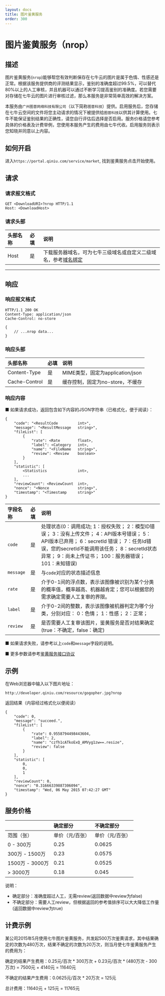 ```yaml
---
layout: docs
title: 图片鉴黄服务
order: 300
---
```


<a id="nrop"></a>
# 图片鉴黄服务（nrop）

<a id="nrop-description"></a>
## 描述

图片鉴黄服务(`nrop`)能够帮您有效判断保存在七牛云的图片是属于色情、性感还是正常。根据该服务提供商的评测结果显示，鉴别的准确度超过99.5%，可以替代80%以上的人工审核，并且机器可以通过不断学习提高鉴别的准确度。若您需要对存储在七牛云的图片进行审核过滤，那么本服务是非常简单高效的解决方案。

本服务由`广州图普网络科技有限公司`（以下简称`图普科技`）提供。启用服务后，您存储在七牛云空间的文件将您主动请求的情况下被提供给`图普科技`以供其计算使用。七牛不能保证鉴别结果的正确性，请您自行评估后选择是否启用。服务价格请您参考具体的价格表及计费举例，您使用本服务产生的费用由七牛代收。启用服务则表示您知晓并同意以上内容。

<a id="nrop-open"></a>
## 如何开启

进入`https://portal.qiniu.com/service/market`, 找到鉴黄服务点击开始使用。

<a id="nrop-request"></a>
## 请求

<a id="nrop-request-syntax"></a>
### 请求报文格式

```
GET <DownloadURI>?nrop HTTP/1.1
Host: <DownloadHost>
```

<a id="nrop-request-header"></a>
### 请求头部

头部名称         | 必填 | 说明
:------------- | :--- | :------------------------------------------
Host           | 是   | 下载服务器域名，可为七牛三级域名或自定义二级域名，参考[域名绑定](http://kb.qiniu.com/53a48154 "域名绑定")

---

<a id="nrop-response"></a>
## 响应

<a id="nrop-response-syntax"></a>
### 响应报文格式

```
HTTP/1.1 200 OK
Content-Type: application/json
Cache-Control: no-store

{
    // ...nrop data...
}
```

<a id="nrop-response-header"></a>
### 响应头部

头部名称       | 必填 | 说明
:------------- | :--- | :------------------------------------------
Content-Type   | 是   | MIME类型，固定为application/json
Cache-Control  | 是   | 缓存控制，固定为no-store，不缓存

<a id="nrop-response-content"></a>
### 响应内容

■ 如果请求成功，返回包含如下内容的JSON字符串（已格式化，便于阅读）：  

```
{
	"code": "<ResultCode         int>",
	"message": "<ResultMessage   string>",
	"fileList": [
		{
			"rate": <Rate        float>,
			"label": <Category   int>,
			"name": "<FileName   string>",
			"review": <Review    boolean>
		}
	],
	"statistic": [
		<Statistics              int>,
		...
	],
	"reviewCount": <ReviewCount  int>,
	"nonce": "<Nonce             string>",
	"timestamp": "<Timestamp     string>"
}
```

字段名称        | 必填 | 说明                              
:------------ | :--- | :--------------------------------------------------------------------
`code`        | 是   | 处理状态(0：调用成功; 1：授权失败； 2：模型ID错误； 3：没有上传文件； 4：API版本号错误； 5：API版本已弃用； 6：secretId 错误； 7：任务Id错误，您的secretId不能调用该任务； 8：secretId状态异常； 9：尚未上传证书； 100：服务器错误； 101：未知错误)
`message`     | 是   | 与`code`对应的状态描述信息
`rate`        | 是   | 介于0-1间的浮点数，表示该图像被识别为某个分类的概率值，概率越高、机器越肯定；您可以根据您的需求确定需要人工复审的界限。
`label`       | 是   | 介于0-2间的整数，表示该图像被机器判定为哪个分类，分别对应： 0：色情； 1：性感； 2：正常；
`review`      | 是   | 是否需要人工复审该图片，鉴黄服务是否对结果确定(true：不确定，false：确定)

■ 如果请求失败，请参考以上`code`和`message`字段的说明。

■ 更多参数请参考[鉴黄服务接口协议](http://kb.qiniu.com/5qwcwawm "鉴黄服务接口协议")

<a id="nrop-samples"></a>
## 示例

在Web浏览器中输入以下图片地址：  

```
http://developer.qiniu.com/resource/gogopher.jpg?nrop
```

返回结果（内容经过格式化以便阅读）  

```
{
	"code": 0,
	"message": "succeed.",
	"fileList": [
		{
			"rate": 0.9558794498443604,
			"label": 2,
			"name": "czfh1cATkoExQ_AMVyg1zw==.resize",
			"review": false
		}
	],
	"statistic": [
		0,
		0,
		1
	],
	"reviewCount": 0,
	"nonce": "0.31666339887306094",
	"timestamp": "Wed, 06 May 2015 07:42:27 GMT"
}
```

<a id="nrop-price"></a>
## 服务价格

|                 | 确定部分      | 不确定部分       |
:---------------- | :------------ | :------------ |
|      范围（张）   | 单价（元/百张） | 单价（元/百张）  |
| 0 - 300万        |     0.25     |    0.0625     |
| 300万 - 1500万   |     0.23     |   0.0575       |
| 1500万 - 3000万  |     0.21     |    0.0525      |
| > 3000万         |     0.18     |    0.045      |

说明：

 * 确定部分：准确度超过人工，无需review(返回数据中review为false)
 * 不确定部分：需要人工review，但根据返回的参考值排序可以大大降低工作量(返回数据中review为true)

<a id="nrop-pirce-example"></a>
## 计费示例

某公司2015年5月使用七牛图片鉴黄服务，共发起500万次鉴黄请求，其中结果确定的次数为480万次，结果不确定的次数为20万次，则当月使七牛鉴黄服务产生的费用为：

确定的结果产生费用：0.25元/百次 * 300万次 + 0.23元/百次 * (480万次 - 300万次) = 7500元 + 4140元 = 11640元

不确定的结果产生费用：0.0625元/百次 * 20万次 = 125元

总计费用：11640元 + 125元 = 11765元

